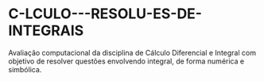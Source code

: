 # C-LCULO---RESOLU-ES-DE-INTEGRAIS
Avaliação computacional da disciplina de Cálculo Diferencial e Integral com  objetivo de resolver questões envolvendo integral, de forma numérica e simbólica. 
